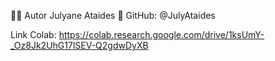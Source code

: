 
🧑‍💻 Autor
Julyane Ataides
📎 GitHub: @JulyAtaides

Link Colab: https://colab.research.google.com/drive/1ksUmY-_Oz8Jk2UhG17lSEV-Q2gdwDyXB
